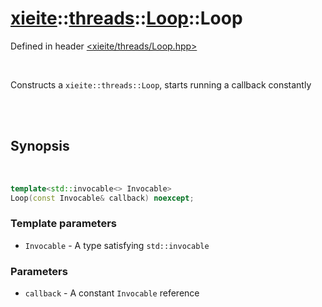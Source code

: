 # [xieite](../../xieite.md)::[threads](../../threads.md)::[Loop](../Loop.md)::Loop
Defined in header [<xieite/threads/Loop.hpp>](../../../include/xieite/threads/Loop.hpp)

<br/>

Constructs a `xieite::threads::Loop`, starts running a callback constantly

<br/><br/>

## Synopsis

<br/>

```cpp
template<std::invocable<> Invocable>
Loop(const Invocable& callback) noexcept;
```
### Template parameters
- `Invocable` - A type satisfying `std::invocable`
### Parameters
- `callback` - A constant `Invocable` reference
